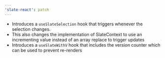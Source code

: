 ```yaml
---
'slate-react': patch
---
```


* Introduces a `useSlateSelection` hook that triggers whenever the selection changes.
* This also changes the implementation of SlateContext to use an incrementing value instead of an array replace to trigger updates
* Introduces a `useSlateWithV` hook that includes the version counter which can be used to prevent re-renders
